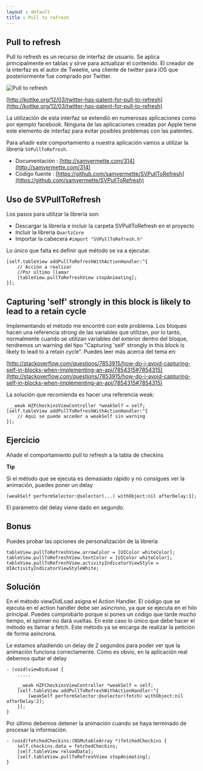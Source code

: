 ```yaml
---
layout : default
title : Pull to refresh
---
```


## Pull to refresh

Pull to refresh es un recurso de interfaz de usuario. Se aplica principalmente en tablas y sirve para actualizar el contenido. El creador de la interfaz es el autor de Tweetie, una cliente de twitter para iOS que posteriormente fue comprado por Twitter.

![Pull to refresh](http://also.kottke.org/misc/images/pull-to-refresh.jpg)

[http://kottke.org/12/03/twitter-has-patent-for-pull-to-refresh](http://kottke.org/12/03/twitter-has-patent-for-pull-to-refresh)

La utilización de esta interfaz se extendió en numerosas aplicaciones como por ejemplo facebook. Ninguna de las aplicaciones creadas por Apple tiene este elemento de interfaz para evitar posibles problemas con las patentes.

Para añadir este comportamiento a nuestra aplicación vamos a utilizar la librería `SVPullToRefresh`.

* Documentación : [http://samvermette.com/314](http://samvermette.com/314)
* Código fuente : [https://github.com/samvermette/SVPullToRefresh](https://github.com/samvermette/SVPullToRefresh)

## Uso de SVPullToRefresh

Los pasos para utilizar la librería son:

* Descargar la librería e incluir la carpeta SVPullToRefresh en el proyecto
* Incluir la librería `QuartzCore`
* Importar la cabecera `#import "SVPullToRefresh.h"`


Lo único que falta es definir qué método se va a ejecutar.

	[self.tableView addPullToRefreshWithActionHandler:^{        
	    // Acción a realizar
	    //Por último llamar
	    [tableView.pullToRefreshView stopAnimating];
	}];


## Capturing 'self' strongly in this block is likely to lead to a retain cycle

Implementando el método me encontré con este problema. Los bloques hacen una referencia strong de las variables que utilizan, por lo tanto, normalmente cuando se utilizan variables del exterior dentro del bloque, tendremos un warning del tipo "Capturing 'self' strongly in this block is likely to lead to a retain cycle”. Puedes leer más acerca del tema en:

[http://stackoverflow.com/questions/7853915/how-do-i-avoid-capturing-self-in-blocks-when-implementing-an-api/7854315#7854315](http://stackoverflow.com/questions/7853915/how-do-i-avoid-capturing-self-in-blocks-when-implementing-an-api/7854315#7854315)

La solución que recomienda es hacer una referencia weak:

	 __weak HZFCheckinsViewController *weakSelf = self;
	[self.tableView addPullToRefreshWithActionHandler:^{
		// Aqui se puede acceder a weakSelf sin warning
	}];


## Ejercicio

Añade el comportamiento pull to refresh a la tabla de checkins

**Tip**

Si el método que se ejecuta es demasiado rápido y no consigues ver la animación, puedes poner un delay


	[weakSelf performSelector:@selector(...) withObject:nil afterDelay:1];

El parámetro del delay viene dado en segundo.

## Bonus

Puedes probar las opciones de personalización de la librería

	tableView.pullToRefreshView.arrowColor = [UIColor whiteColor];
	tableView.pullToRefreshView.textColor = [UIColor whiteColor];
	tableView.pullToRefreshView.activityIndicatorViewStyle = UIActivityIndicatorViewStyleWhite;


## Solución

En el método viewDidLoad asigna el Action Handler. El código que se ejecuta en el action handler debe ser asíncrono, ya que se ejecuta en el hilo principal. Puedes comprobarlo porque si pones un código que tarde mucho tiempo, el spinner no dará vueltas. En este caso lo único que debe hacer el método es llamar a fetch. Este método ya se encarga de realizar la petición de forma asíncrona. 

Le estamos añadiendo un delay de 2 segundos para poder ver que la animación funciona correctamente. Como es obvio, en la aplicación real debemos quitar el delay

	- (void)viewDidLoad {
	  	.....

	    __weak HZFCheckinsViewController *weakSelf = self;
	    [self.tableView addPullToRefreshWithActionHandler:^{                        
	        [weakSelf performSelector:@selector(fetch) withObject:nil afterDelay:2];
	    }];
	}

Por último debemos detener la animación cuando se haya terminado de procesar la información.

	- (void)fetchedCheckins:(NSMutableArray *)fetchedCheckins {
		self.checkins.data = fetchedCheckins;
		[self.tableView reloadData];
		[self.tableView.pullToRefreshView stopAnimating];
	}
